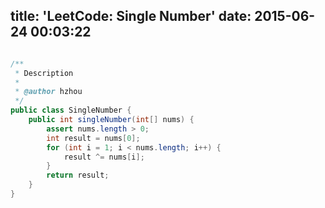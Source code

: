 title: 'LeetCode: Single Number'
date: 2015-06-24 00:03:22
---
 
```java

/**
 * Description
 *
 * @author hzhou
 */
public class SingleNumber {
    public int singleNumber(int[] nums) {
        assert nums.length > 0;
        int result = nums[0];
        for (int i = 1; i < nums.length; i++) {
            result ^= nums[i];
        }
        return result;
    }
}
```
